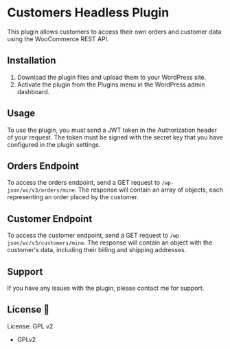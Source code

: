 # Customers Headless Plugin
This plugin allows customers to access their own orders and customer data using the WooCommerce REST API.

## Installation
1. Download the plugin files and upload them to your WordPress site.
2. Activate the plugin from the Plugins menu in the WordPress admin dashboard.

## Usage
To use the plugin, you must send a JWT token in the Authorization header of your request. The token must be signed with the secret key that you have configured in the plugin settings.

## Orders Endpoint
To access the orders endpoint, send a GET request to `/wp-json/wc/v3/orders/mine`. The response will contain an array of objects, each representing an order placed by the customer.

## Customer Endpoint
To access the customer endpoint, send a GET request to `/wp-json/wc/v3/customers/mine`. The response will contain an object with the customer's data, including their billing and shipping addresses.

## Support
If you have any issues with the plugin, please contact me for support.

## License 📜
License: GPL v2

- GPLv2